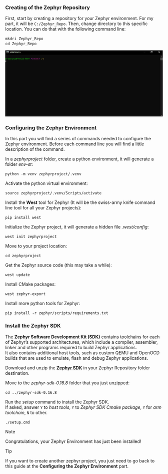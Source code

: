 
### Creating of the Zephyr Repository

First, start by creating a repository for your Zephyr environment. For my part, it will be `C:/Zephyr_Repo`. Then, change directory to this specific location. You can do that with the following command line:

```shell
mkdri Zephyr_Repo
cd Zephyr_Repo
```
![gif](../img/zephyr_repo.gif)


### Configuring the Zephyr Environment

In this part you will find a series of commands needed to configure the Zephyr environment. Before each command line you will find a little description of the command.

In a *zephyrproject* folder, create a python environment, it will generate a folder *env-st*:
```shell
python -m venv zephyrproject/.venv
```

Activate the python virtual environment:
```shell
source zephyrproject/.venv/Scripts/activate
```

Install the **West** tool for Zephyr (It will be the swiss-army knife command line tool for all your Zephyr projects):
```shell
pip install west
```

Initialize the Zephyr project, it will generate a hidden file *.west/config*:
```shell
west init zephyrproject
```

Move to your project location:
```shell
cd zephyrproject
```

Get the Zephyr source code (this may take a while):
```shell
west update
```

Install CMake packages:
```shell
west zephyr-export
```

Install more python tools for Zephyr:
```shell
pip install -r zephyr/scripts/requirements.txt
```


### Install the Zephyr SDK

The **Zephyr Software Development Kit (SDK)** contains toolchains for each of Zephyr’s supported architectures, which include a compiler, assembler, linker and other programs required to build Zephyr applications.\
It also contains additional host tools, such as custom QEMU and OpenOCD builds that are used to emulate, flash and debug Zephyr applications.

Download and unzip the **[Zephyr SDK](https://github.com/zephyrproject-rtos/sdk-ng/releases/tag/v0.16.8)** in your Zephyr Repository folder destination.


Move to the *zephyr-sdk-0.16.8* folder that you just unzipped:
```shell
cd ../zephyr-sdk-0.16.8
```

Run the *setup* command to install the Zephyr SDK.\
If asked, answer ```Y``` to *host tools*, ```Y``` to *Zephyr SDK Cmake package*, ```Y``` for *arm toolchain*, ```N``` to other.
```shell
./setup.cmd
```

> [!NOTE]  
> Congratulations, your Zephyr Environment has just been installed!

> [!TIP]
> If you want to create another zephyr project, you just need to go back to this guide at the **Configuring the Zephyr Environment** part.
